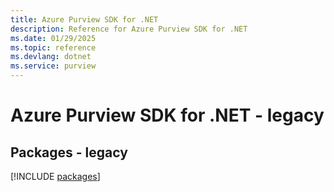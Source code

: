 ```yaml
---
title: Azure Purview SDK for .NET
description: Reference for Azure Purview SDK for .NET
ms.date: 01/29/2025
ms.topic: reference
ms.devlang: dotnet
ms.service: purview
---
```

# Azure Purview SDK for .NET - legacy
## Packages - legacy
[!INCLUDE [packages](purview-index.md)]
